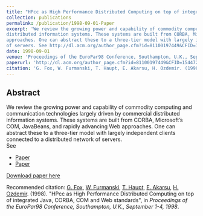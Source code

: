 ```yaml
---
title: "HPcc as High Performance Distributed Computing on top of integrated Java, CORBA, COM and Web standards"
collection: publications
permalink: /publication/1998-09-01-Paper
excerpt: 'We review the growing power and capability of commodity computing and communication technologies largely driven by commercial
distributed information systems. These systems are built from CORBA, Microsoft’s COM, JavaBeans, and rapidly advancing Web
approaches. One can abstract these to a three-tier model with largely independent clients connected to a distributed network
of servers. See http://dl.acm.org/author_page.cfm?id=81100197449&CFID=154472192&CFTOKEN=32235503#'
date: 1998-09-01
venue: 'Proceedings of the EuroPar98 Conference, Southampton, U.K., September 1-4'
paperurl: 'http://dl.acm.org/author_page.cfm?id=81100197449&CFID=154472192&CFTOKEN=32235503#'
citation: 'G. Fox, W. Furmanski, T. Haupt, E. Akarsu, H. Ozdemir. (1998). &quot;HPcc as High Performance Distributed Computing on top of integrated Java, CORBA, COM and Web standards&quot;, in <i>Proceedings of the EuroPar98 Conference, Southampton, U.K., September 1-4, 1998</i>.'
---
```


Abstract
-------- 
We review the growing power and capability of commodity computing and communication technologies largely driven by commercial
distributed information systems. These systems are built from CORBA, Microsoft’s COM, JavaBeans, and rapidly advancing Web
approaches. One can abstract these to a three-tier model with largely independent clients connected to a distributed network
of servers.
<br>
See 
- [Paper](http://dl.acm.org/author_page.cfm?id=81100197449&CFID=154472192&CFTOKEN=32235503#)
- [Paper](http://www.researchgate.net/publication/225597726_HPcc_as_high_performance_commodity_computing_on_Top_of_integrated_Java_CORBA_COM_and_Web_standards)
    
[Download paper here](http://dl.acm.org/author_page.cfm?id=81100197449&CFID=154472192&CFTOKEN=32235503#)

Recommended citation:  [G. Fox](https://www.linkedin.com/in/geoffrey-fox-10581a1/), [W. Furmanski](https://www.linkedin.com/in/wojtek-furmanski-30248957/), [T. Haupt](https://www.linkedin.com/in/tomasz-haupt-74692611/), [E. Akarsu](https://www.linkedin.com/in/erol-akarsu-phd-946b753), [H. Ozdemir](https://www.linkedin.com/in/hasantimucinozdemir/). (1998). "HPcc as High Performance Distributed Computing on top of integrated Java, CORBA, COM and Web standards", in <i>Proceedings of the EuroPar98 Conference, Southampton, U.K., September 1-4, 1998</i>.
